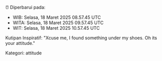⏰ Diperbarui pada:
- WIB: Selasa, 18 Maret 2025 08.57.45 UTC
- WITA: Selasa, 18 Maret 2025 09.57.45 UTC
- WIT: Selasa, 18 Maret 2025 10.57.45 UTC

Kutipan Inspiratif:
"Xcuse me, I found something under my shoes. Oh its your attitude."


Kategori: attitude

